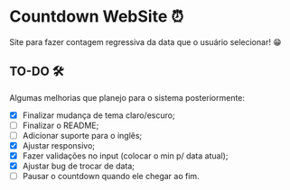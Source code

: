 # Countdown WebSite ⏰

Site para fazer contagem regressiva da data que o usuário selecionar! 😁

## TO-DO 🛠️

Algumas melhorias que planejo para o sistema posteriormente:

- [x] Finalizar mudança de tema claro/escuro;
- [ ] Finalizar o README;
- [ ] Adicionar suporte para o inglês;
- [x] Ajustar responsivo;
- [x] Fazer validações no input (colocar o min p/ data atual);
- [x] Ajustar bug de trocar de data;
- [ ] Pausar o countdown quando ele chegar ao fim.
